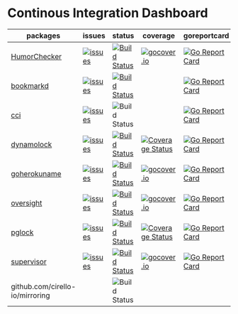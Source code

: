 Continous Integration Dashboard
===============================

|packages                                                  |issues                                                                                                                                     | status                                                                                                                            |coverage|goreportcard|
|----------------------------------------------------------|-------------------------------------------------------------------------------------------------------------------------------------------|-----------------------------------------------------------------------------------------------------------------------------------|--------|------------|
|[HumorChecker](https://github.com/cirello-io/HumorChecker)|[![issues](https://img.shields.io/github/issues/cirello-io/HumorChecker.svg?style=flat)](https://github.com/cirello-io/HumorChecker/issues)|[![Build Status](https://travis-ci.org/cirello-io/HumorChecker.svg?branch=master)](https://travis-ci.org/cirello-io/HumorChecker)  |[![gocover.io](https://gocover.io/_badge/cirello.io/HumorChecker)](https://gocover.io/cirello.io/HumorChecker)|[![Go Report Card](https://goreportcard.com/badge/github.com/cirello-io/HumorChecker)](https://goreportcard.com/report/github.com/cirello-io/HumorChecker)|
|[bookmarkd](https://github.com/cirello-io/bookmarkd)      |[![issues](https://img.shields.io/github/issues/cirello-io/bookmarkd.svg?style=flat)   ](https://github.com/cirello-io/bookmarkd/issues)   |[![Build Status](https://travis-ci.org/cirello-io/bookmarkd.svg?branch=master)](https://travis-ci.org/cirello-io/bookmarkd)        ||[![Go Report Card](https://goreportcard.com/badge/github.com/cirello-io/bookmarkd)](https://goreportcard.com/report/github.com/cirello-io/bookmarkd)|
|[cci](https://github.com/cirello-io/cci)                  |[![issues](https://img.shields.io/github/issues/cirello-io/cci.svg?style=flat)         ](https://github.com/cirello-io/cci/issues)         |![Build Status](https://badge.cirello.io/badge/ucirello/cci?update)                                                                ||[![Go Report Card](https://goreportcard.com/badge/github.com/cirello-io/cci)](https://goreportcard.com/report/github.com/cirello-io/cci)|
|[dynamolock](https://github.com/cirello-io/dynamolock)    |[![issues](https://img.shields.io/github/issues/cirello-io/dynamolock.svg?style=flat)  ](https://github.com/cirello-io/dynamolock/issues)  |[![Build Status](https://travis-ci.org/cirello-io/dynamolock.svg?branch=master)](https://travis-ci.org/cirello-io/dynamolock)      |[![Coverage Status](https://coveralls.io/repos/github/cirello-io/dynamolock/badge.svg?branch=master)](https://coveralls.io/github/cirello-io/dynamolock?branch=master)|[![Go Report Card](https://goreportcard.com/badge/github.com/cirello-io/dynamolock)](https://goreportcard.com/report/github.com/cirello-io/dynamolock)|
|[goherokuname](https://github.com/cirello-io/goherokuname)|[![issues](https://img.shields.io/github/issues/cirello-io/goherokuname.svg?style=flat)](https://github.com/cirello-io/goherokuname/issues)|[![Build Status](https://travis-ci.org/cirello-io/goherokuname.svg?branch=master)](https://travis-ci.org/cirello-io/goherokuname)  |[![gocover.io](https://gocover.io/_badge/cirello.io/goherokuname)](https://gocover.io/cirello.io/goherokuname)|[![Go Report Card](https://goreportcard.com/badge/github.com/cirello-io/goherokuname)](https://goreportcard.com/report/github.com/cirello-io/goherokuname)|
|[oversight](https://github.com/cirello-io/oversight)      |[![issues](https://img.shields.io/github/issues/cirello-io/oversight.svg?style=flat)   ](https://github.com/cirello-io/oversight/issues)   |[![Build Status](https://travis-ci.org/cirello-io/oversight.svg?branch=master)](https://travis-ci.org/cirello-io/oversight)        |[![gocover.io](https://gocover.io/_badge/cirello.io/oversight)](https://gocover.io/cirello.io/oversight)|[![Go Report Card](https://goreportcard.com/badge/github.com/cirello-io/oversight)](https://goreportcard.com/report/github.com/cirello-io/oversight)|
|[pglock](https://github.com/cirello-io/pglock)            |[![issues](https://img.shields.io/github/issues/cirello-io/pglock.svg?style=flat)      ](https://github.com/cirello-io/pglock/issues)      |[![Build Status](https://travis-ci.org/cirello-io/pglock.svg?branch=master)](https://travis-ci.org/cirello-io/pglock)              |[![Coverage Status](https://coveralls.io/repos/github/cirello-io/pglock/badge.svg?branch=master)](https://coveralls.io/github/cirello-io/pglock?branch=master)|[![Go Report Card](https://goreportcard.com/badge/github.com/cirello-io/pglock)](https://goreportcard.com/report/github.com/cirello-io/pglock)|
|[supervisor](https://github.com/cirello-io/supervisor)    |[![issues](https://img.shields.io/github/issues/cirello-io/supervisor.svg?style=flat)  ](https://github.com/cirello-io/supervisor/issues)  |[![Build Status](https://travis-ci.org/cirello-io/supervisor.svg?branch=master)](https://travis-ci.org/cirello-io/supervisor)      |[![gocover.io](https://gocover.io/_badge/cirello.io/supervisor)](https://gocover.io/cirello.io/supervisor)|[![Go Report Card](https://goreportcard.com/badge/github.com/cirello-io/supervisor)](https://goreportcard.com/report/github.com/cirello-io/supervisor)|
|github.com/cirello-io/mirroring                           |                                                                                                                                           |![Build Status](https://badge.cirello.io/badge/cirello-io/public?update)                                                             |
